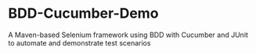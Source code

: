 # BDD-Cucumber-Demo
A Maven-based Selenium framework using BDD with Cucumber and JUnit to automate and demonstrate test scenarios 
